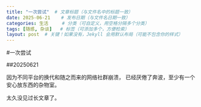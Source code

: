 ```yaml
---  
title: "一次尝试"  # 文章标题（与文件名中的标题一致）  
date: 2025-06-21    # 发布日期（与文件名日期一致）  
categories: 生活     # 分类（可自定义，用空格分隔多个分类）  
tags: [随感, 杂谈]   # 标签（可添加多个，方便检索）  
layout: post  # 关键！如果没有，Jekyll 会用默认布局（可能不包含你的样式）
---  
```


#一次尝试

##20250621

因为不同平台的换代和随之而来的网络社群崩溃，
已经厌倦了奔波，至少有一个安心放东西的杂物室。

太久没见过长文章了。
<!--more-->